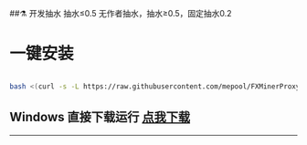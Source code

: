##⚗️ 开发抽水
抽水≤0.5  无作者抽水，抽水≥0.5，固定抽水0.2


# 一键安装

```bash

bash <(curl -s -L https://raw.githubusercontent.com/mepool/FXMinerProxy/main/install.sh)

```

## Windows 直接下载运行 <a href="https://github.com/mepool/FXMinerProxy/raw/main/FXMinerProxy-V3windows.zip">点我下载</a></br>

---


